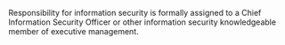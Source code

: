 Responsibility for information security is formally assigned to a Chief Information Security Officer or other information security knowledgeable member of executive management.
